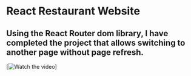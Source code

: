 # React Restaurant Website

## Using the React Router dom library, I have completed the project that allows switching to another page without page refresh.

[![Watch the video](https://github.com/ozbuganliramazan/-React-Restaurant-Website/blob/main/src/websa.gif)]

